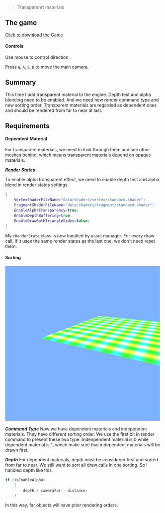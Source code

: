 > Transparenrt materials

## The game
[Click to download the Game](/assets/GA05_Zhitao.zip)

#### Controls

Use mouse to control direction.

Press `W`, `A`, `S`, `D` to move the main camera. 

## Summary

This time I add transparent material to the engine. Depth test and alpha blending need to be enabled. And we need new render command type and new sorting order. Transparent materials are regarded as dependent ones and should be rendered from far to near at last.

## Requirements

#### Dependent Material

For transparent materials, we need to look through them and see other meshes behind, which means transparent materials depend on opaque materials. 

***Render States***

To enable alpha transparent effect, we need to enable depth test and alpha blend in render states settings.
```lua
{
	VertexShaderFileName="data/shaders/vertex/standard.shader";
	FragmentShaderFileName="data/shaders/fragment/standard.shader";
	EnableAlphaTransparency=true;
	EnableDepthBuffering=true;
	EnableDrawBothTriangleSides=false;
}
```
My `cRenderState` class is now handled by asset manager. For every draw call, if it uses the same render states as the last one, we don't need reset them.

#### Sorting

![](/img/in-post/write-up-gra-04/1.gif)

***Command Type***
Now we have dependent materials and independent materials. They have different sorting order. We use the first bit in render command to present these two type. Indenpendent material is 0 while dependent material is 1, which make sure that independent materials will be drawn first.

***Depth***
For dependent materials, depth must be considered first and sorted from far to near. We still want to sort all draw calls in one sorting. So I handled depth like this.
```c++
if (isEnableAlpha)
	{
		depth = cameraFar - distance;
	}
```
In this way, far objects will have prior rendering orders.